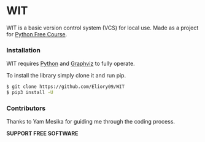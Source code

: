 # WIT

WIT is a basic version control system (VCS) for local use.
Made as a project for [Python Free Course](https://github.com/PythonFreeCourse/Notebooks).

### Installation

WIT requires [Python](https://graphviz.readthedocs.io/en/stable/) and [Graphviz](https://graphviz.readthedocs.io/en/stable/) to fully operate.

To install the library simply clone it and run pip.

```sh
$ git clone https://github.com/Eliory09/WIT
$ pip3 install -U
```

### Contributors
Thanks to Yam Mesika for guiding me through the coding process.



**SUPPORT FREE SOFTWARE**
